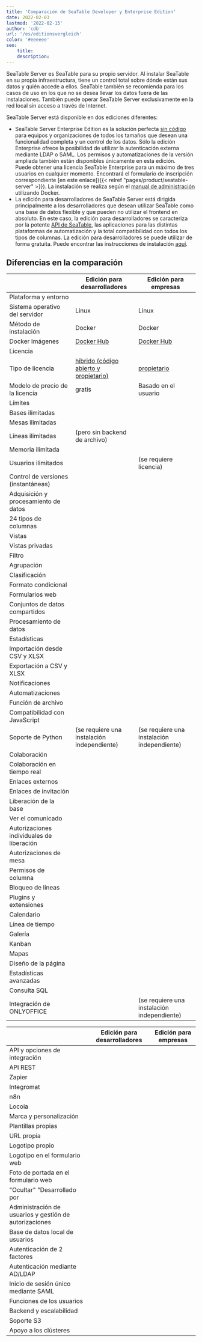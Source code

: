 ```yaml
---
title: 'Comparación de SeaTable Developer y Enterprise Edition'
date: 2022-02-03
lastmod: '2022-02-15'
author: 'cdb'
url: '/es/editionsvergleich'
color: '#eeeeee'
seo:
    title:
    description:
---
```


SeaTable Server es SeaTable para su propio servidor. Al instalar SeaTable en su propia infraestructura, tiene un control total sobre dónde están sus datos y quién accede a ellos. SeaTable también se recomienda para los casos de uso en los que no se desea llevar los datos fuera de las instalaciones. También puede operar SeaTable Server exclusivamente en la red local sin acceso a través de Internet.

SeaTable Server está disponible en dos ediciones diferentes:

- SeaTable Server Enterprise Edition es la solución perfecta [sin código](https://seatable.io/es/no-code-plattform/) para equipos y organizaciones de todos los tamaños que desean una funcionalidad completa y un control de los datos. Sólo la edición Enterprise ofrece la posibilidad de utilizar la autenticación externa mediante LDAP o SAML. Los permisos y automatizaciones de la versión ampliada también están disponibles únicamente en esta edición.  
   Puede obtener una licencia SeaTable Enterprise para un máximo de tres usuarios en cualquier momento. Encontrará el formulario de inscripción correspondiente [en este enlace]({{< relref "pages/product/seatable-server" >}}). La instalación se realiza según el [manual de administración](https://manual.seatable.io/docker/Enterprise-Edition/Deploy%20SeaTable-EE%20with%20Docker/) utilizando Docker.
- La edición para desarrolladores de SeaTable Server está dirigida principalmente a los desarrolladores que desean utilizar SeaTable como una base de datos flexible y que pueden no utilizar el frontend en absoluto. En este caso, la edición para desarrolladores se caracteriza por la potente [API de SeaTable](https://api.seatable.com/), las aplicaciones para las distintas plataformas de automatización y la total compatibilidad con todos los tipos de columnas. La edición para desarrolladores se puede utilizar de forma gratuita. Puede encontrar las instrucciones de instalación [aquí](https://manual.seatable.io/docker/Developer-Edition/Deploy%20SeaTable-DE%20with%20Docker/).

## Diferencias en la comparación

|                                           | Edición para desarrolladores                                                       | Edición para empresas                                               |
| ----------------------------------------- | ---------------------------------------------------------------------------------- | ------------------------------------------------------------------- |
| Plataforma y entorno                      |                                                                                    |                                                                     |
| Sistema operativo del servidor            | Linux                                                                              | Linux                                                               |
| Método de instalación                     | Docker                                                                             | Docker                                                              |
| Docker Imágenes                           | [Docker Hub](https://hub.docker.com/r/seatable/seatable-developer)                 | [Docker Hub](https://hub.docker.com/r/seatable/seatable-developer)  |
| Licencia                                  |                                                                                    |                                                                     |
| Tipo de licencia                          | [híbrido (código abierto y propietario)](https://manual.seatable.io/home/#license) | [propietario](https://seatable.io/es/lizenzvereinbarung/?lang=auto) |
| Modelo de precio de la licencia           | gratis                                                                             | Basado en el usuario                                                |
| Límites                                   |                                                                                    |                                                                     |
| Bases ilimitadas                          |                                                                                    |                                                                     |
| Mesas ilimitadas                          |                                                                                    |                                                                     |
| Líneas ilimitadas                         | (pero sin backend de archivo)                                                      |                                                                     |
| Memoria ilimitada                         |                                                                                    |                                                                     |
| Usuarios ilimitados                       |                                                                                    | (se requiere licencia)                                              |
| Control de versiones (instantáneas)       |                                                                                    |                                                                     |
| Adquisición y procesamiento de datos      |                                                                                    |                                                                     |
| 24 tipos de columnas                      |                                                                                    |                                                                     |
| Vistas                                    |                                                                                    |                                                                     |
| Vistas privadas                           |                                                                                    |                                                                     |
| Filtro                                    |                                                                                    |                                                                     |
| Agrupación                                |                                                                                    |                                                                     |
| Clasificación                             |                                                                                    |                                                                     |
| Formato condicional                       |                                                                                    |                                                                     |
| Formularios web                           |                                                                                    |                                                                     |
| Conjuntos de datos compartidos            |                                                                                    |                                                                     |
| Procesamiento de datos                    |                                                                                    |                                                                     |
| Estadísticas                              |                                                                                    |                                                                     |
| Importación desde CSV y XLSX              |                                                                                    |                                                                     |
| Exportación a CSV y XLSX                  |                                                                                    |                                                                     |
| Notificaciones                            |                                                                                    |                                                                     |
| Automatizaciones                          |                                                                                    |                                                                     |
| Función de archivo                        |                                                                                    |                                                                     |
| Compatibilidad con JavaScript             |                                                                                    |                                                                     |
| Soporte de Python                         | (se requiere una instalación independiente)                                        | (se requiere una instalación independiente)                         |
| Colaboración                              |                                                                                    |                                                                     |
| Colaboración en tiempo real               |                                                                                    |                                                                     |
| Enlaces externos                          |                                                                                    |                                                                     |
| Enlaces de invitación                     |                                                                                    |                                                                     |
| Liberación de la base                     |                                                                                    |                                                                     |
| Ver el comunicado                         |                                                                                    |                                                                     |
| Autorizaciones individuales de liberación |                                                                                    |                                                                     |
| Autorizaciones de mesa                    |                                                                                    |                                                                     |
| Permisos de columna                       |                                                                                    |                                                                     |
| Bloqueo de líneas                         |                                                                                    |                                                                     |
| Plugins y extensiones                     |                                                                                    |                                                                     |
| Calendario                                |                                                                                    |                                                                     |
| Línea de tiempo                           |                                                                                    |                                                                     |
| Galería                                   |                                                                                    |                                                                     |
| Kanban                                    |                                                                                    |                                                                     |
| Mapas                                     |                                                                                    |                                                                     |
| Diseño de la página                       |                                                                                    |                                                                     |
| Estadísticas avanzadas                    |                                                                                    |                                                                     |
| Consulta SQL                              |                                                                                    |                                                                     |
| Integración de ONLYOFFICE                 |                                                                                    | (se requiere una instalación independiente)                         |

|                                                        | Edición para desarrolladores | Edición para empresas |
| ------------------------------------------------------ | ---------------------------- | --------------------- |
| API y opciones de integración                          |                              |                       |
| API REST                                               |                              |                       |
| Zapier                                                 |                              |                       |
| Integromat                                             |                              |                       |
| n8n                                                    |                              |                       |
| Locoia                                                 |                              |                       |
| Marca y personalización                                |                              |                       |
| Plantillas propias                                     |                              |                       |
| URL propia                                             |                              |                       |
| Logotipo propio                                        |                              |                       |
| Logotipo en el formulario web                          |                              |                       |
| Foto de portada en el formulario web                   |                              |                       |
| "Ocultar" "Desarrollado por                            |                              |                       |
| Administración de usuarios y gestión de autorizaciones |                              |                       |
| Base de datos local de usuarios                        |                              |                       |
| Autenticación de 2 factores                            |                              |                       |
| Autenticación mediante AD/LDAP                         |                              |                       |
| Inicio de sesión único mediante SAML                   |                              |                       |
| Funciones de los usuarios                              |                              |                       |
| Backend y escalabilidad                                |                              |                       |
| Soporte S3                                             |                              |                       |
| Apoyo a los clústeres                                  |                              |                       |
